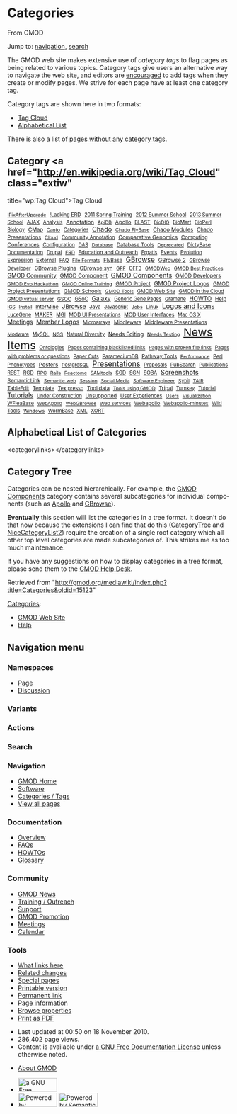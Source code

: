 <div id="mw-page-base" class="noprint">

</div>

<div id="mw-head-base" class="noprint">

</div>

<div id="content" class="mw-body" role="main">

<span id="top"></span>

<div id="mw-js-message" style="display:none;">

</div>



# <span dir="auto">Categories</span>

<div id="bodyContent">

<div id="siteSub">

From GMOD

</div>

<div id="contentSub">

</div>

<div id="jump-to-nav" class="mw-jump">

Jump to: [navigation](#mw-navigation), [search](#p-search)

</div>

<div id="mw-content-text" class="mw-content-ltr" lang="en" dir="ltr">

The GMOD web site makes extensive use of *category tags* to flag pages
as being related to various topics. Category tags give users an
alternative way to navigate the web site, and editors are
[encouraged](Site_Guidelines#Tags_.2F_Categories "Site Guidelines") to
add tags when they create or modify pages. We strive for each page have
at least one category tag.

Category tags are shown here in two formats:

- [Tag Cloud](#Category_Tag_Cloud)
- [Alphabetical List](#Alphabetical_List_of_Categories)

There is also a list of [pages without any category
tags](Special:UncategorizedPages "Special:UncategorizedPages").

## <span id="Category_Tag_Cloud" class="mw-headline">Category <a href="http://en.wikipedia.org/wiki/Tag_Cloud" class="extiw"
title="wp:Tag Cloud">Tag Cloud</a></span>

<div class="tagcloud" style="">

<a href="Category:!FixAfterUpgrade"
style="font-size: 77.602409638554%; ">!FixAfterUpgrade</a> 
<a href="Category:!Lacking_ERD"
style="font-size: 81.21686746988%; ">!Lacking ERD</a> 
<a href="Category:2011_Spring_Training"
style="font-size: 81.21686746988%; ">2011 Spring Training</a> 
<a href="Category:2012_Summer_School"
style="font-size: 81.819277108434%; ">2012 Summer School</a> 
<a href="Category:2013_Summer_School"
style="font-size: 79.10843373494%; ">2013 Summer School</a> 
<a href="Category:AJAX" style="font-size: 79.10843373494%; ">AJAX</a> 
<a href="Category:Analysis"
style="font-size: 79.710843373494%; ">Analysis</a> 
<a href="Category:Annotation"
style="font-size: 88.44578313253%; ">Annotation</a> 
<a href="Category:ApiDB" style="font-size: 78.204819277108%; ">ApiDB</a> 
<a href="Category:Apollo"
style="font-size: 86.939759036145%; ">Apollo</a> 
<a href="Category:BLAST" style="font-size: 79.710843373494%; ">BLAST</a> 
<a href="Category:BioDIG"
style="font-size: 77.301204819277%; ">BioDIG</a> 
<a href="Category:BioMart"
style="font-size: 80.313253012048%; ">BioMart</a> 
<a href="Category:BioPerl"
style="font-size: 81.21686746988%; ">BioPerl</a> 
<a href="Category:Biology"
style="font-size: 79.409638554217%; ">Biology</a> 
<a href="Category:CMap" style="font-size: 85.734939759036%; ">CMap</a> 
<a href="Category:Canto" style="font-size: 78.204819277108%; ">Canto</a> 
<a href="Category:Categories"
style="font-size: 78.807228915663%; ">Categories</a> 
<a href="Category:Chado" style="font-size: 102.90361445783%; ">Chado</a> 
<a href="Category:Chado_FlyBase"
style="font-size: 77.903614457831%; ">Chado FlyBase</a> 
<a href="Category:Chado_Modules"
style="font-size: 87.542168674699%; ">Chado Modules</a> 
<a href="Category:Chado_Presentations"
style="font-size: 84.228915662651%; ">Chado Presentations</a> 
<a href="Category:Cloud" style="font-size: 77.903614457831%; ">Cloud</a> 
<a href="Category:Community_Annotation"
style="font-size: 80.012048192771%; ">Community Annotation</a> 
<a href="Category:Comparative_Genomics"
style="font-size: 86.638554216867%; ">Comparative Genomics</a> 
<a href="Category:Computing"
style="font-size: 83.024096385542%; ">Computing</a> 
<a href="Category:Conferences"
style="font-size: 85.132530120482%; ">Conferences</a> 
<a href="Category:Configuration"
style="font-size: 80.313253012048%; ">Configuration</a> 
<a href="Category:DAS" style="font-size: 80.012048192771%; ">DAS</a> 
<a href="Category:Database"
style="font-size: 77.301204819277%; ">Database</a> 
<a href="Category:Database_Tools"
style="font-size: 82.722891566265%; ">Database Tools</a> 
<a href="Category:Deprecated"
style="font-size: 77.301204819277%; ">Deprecated</a> 
<a href="Category:DictyBase"
style="font-size: 79.409638554217%; ">DictyBase</a> 
<a href="Category:Documentation"
style="font-size: 80.313253012048%; ">Documentation</a> 
<a href="Category:Drupal"
style="font-size: 78.807228915663%; ">Drupal</a> 
<a href="Category:ERD" style="font-size: 78.506024096386%; ">ERD</a> 
<a href="Category:Education_and_Outreach"
style="font-size: 84.530120481928%; ">Education and Outreach</a> 
<a href="Category:Ergatis"
style="font-size: 79.10843373494%; ">Ergatis</a> 
<a href="Category:Events"
style="font-size: 83.325301204819%; ">Events</a> 
<a href="Category:Evolution"
style="font-size: 80.313253012048%; ">Evolution</a> 
<a href="Category:Expression"
style="font-size: 79.10843373494%; ">Expression</a> 
<a href="Category:External"
style="font-size: 82.421686746988%; ">External</a> 
<a href="Category:FAQ" style="font-size: 78.807228915663%; ">FAQ</a> 
<a href="Category:File_Formats"
style="font-size: 77.903614457831%; ">File Formats</a> 
<a href="Category:FlyBase"
style="font-size: 81.819277108434%; ">FlyBase</a> 
<a href="Category:GBrowse"
style="font-size: 109.53012048193%; ">GBrowse</a> 
<a href="Category:GBrowse_2"
style="font-size: 86.036144578313%; ">GBrowse 2</a> 
<a href="Category:GBrowse_Developer"
style="font-size: 78.506024096386%; ">GBrowse Developer</a> 
<a href="Category:GBrowse_Plugins"
style="font-size: 84.530120481928%; ">GBrowse Plugins</a> 
<a href="Category:GBrowse_syn"
style="font-size: 85.734939759036%; ">GBrowse syn</a> 
<a href="Category:GFF" style="font-size: 78.204819277108%; ">GFF</a> 
<a href="Category:GFF3" style="font-size: 79.409638554217%; ">GFF3</a> 
<a href="Category:GMODWeb"
style="font-size: 78.204819277108%; ">GMODWeb</a> 
<a href="Category:GMOD_Best_Practices"
style="font-size: 78.204819277108%; ">GMOD Best Practices</a> 
<a href="Category:GMOD_Community"
style="font-size: 89.650602409639%; ">GMOD Community</a> 
<a href="Category:GMOD_Component"
style="font-size: 86.036144578313%; ">GMOD Component</a> 
<a href="Category:GMOD_Components"
style="font-size: 104.71084337349%; ">GMOD Components</a> 
<a href="Category:GMOD_Developers"
style="font-size: 83.626506024096%; ">GMOD Developers</a> 
<a href="Category:GMOD_Evo_Hackathon"
style="font-size: 78.204819277108%; ">GMOD Evo Hackathon</a> 
<a href="Category:GMOD_Online_Training"
style="font-size: 77.301204819277%; ">GMOD Online Training</a> 
<a href="Category:GMOD_Project"
style="font-size: 83.626506024096%; ">GMOD Project</a> 
<a href="Category:GMOD_Project_Logos"
style="font-size: 90.55421686747%; ">GMOD Project Logos</a> 
<a href="Category:GMOD_Project_Presentations"
style="font-size: 84.831325301205%; ">GMOD Project Presentations</a> 
<a href="Category:GMOD_Schools"
style="font-size: 85.132530120482%; ">GMOD Schools</a> 
<a href="Category:GMOD_Tools" style="font-size: 77.602409638554%; ">GMOD
Tools</a>  <a href="Category:GMOD_Web_Site"
style="font-size: 80.915662650602%; ">GMOD Web Site</a> 
<a href="Category:GMOD_in_the_Cloud"
style="font-size: 80.614457831325%; ">GMOD in the Cloud</a> 
<a href="Category:GMOD_virtual_server"
style="font-size: 77.903614457831%; ">GMOD virtual server</a> 
<a href="Category:GSOC" style="font-size: 78.506024096386%; ">GSOC</a> 
<a href="Category:GSoC" style="font-size: 80.313253012048%; ">GSoC</a> 
<a href="Category:Galaxy"
style="font-size: 95.373493975904%; ">Galaxy</a> 
<a href="Category:Generic_Gene_Pages"
style="font-size: 78.807228915663%; ">Generic Gene Pages</a> 
<a href="Category:Gramene"
style="font-size: 78.506024096386%; ">Gramene</a> 
<a href="Category:HOWTO" style="font-size: 92.66265060241%; ">HOWTO</a> 
<a href="Category:Help" style="font-size: 83.927710843373%; ">Help</a> 
<a href="Category:IGS" style="font-size: 77.301204819277%; ">IGS</a> 
<a href="Category:Install"
style="font-size: 77.602409638554%; ">Install</a> 
<a href="Category:InterMine"
style="font-size: 82.722891566265%; ">InterMine</a> 
<a href="Category:JBrowse"
style="font-size: 94.168674698795%; ">JBrowse</a> 
<a href="Category:Java" style="font-size: 82.421686746988%; ">Java</a> 
<a href="Category:Javascript"
style="font-size: 78.506024096386%; ">Javascript</a> 
<a href="Category:Jobs" style="font-size: 77.602409638554%; ">Jobs</a> 
<a href="Category:Linux" style="font-size: 80.012048192771%; ">Linux</a> 
<a href="Category:Logos_and_Icons"
style="font-size: 108.92771084337%; ">Logos and Icons</a> 
<a href="Category:LuceGene"
style="font-size: 79.710843373494%; ">LuceGene</a> 
<a href="Category:MAKER" style="font-size: 83.024096385542%; ">MAKER</a> 
<a href="Category:MGI" style="font-size: 79.10843373494%; ">MGI</a> 
<a href="Category:MOD_UI_Presentations"
style="font-size: 80.012048192771%; ">MOD UI Presentations</a> 
<a href="Category:MOD_User_Interfaces"
style="font-size: 81.819277108434%; ">MOD User Interfaces</a> 
<a href="Category:Mac_OS_X" style="font-size: 79.10843373494%; ">Mac OS
X</a>  <a href="Category:Meetings"
style="font-size: 93.867469879518%; ">Meetings</a> 
<a href="Category:Member_Logos"
style="font-size: 97.78313253012%; ">Member Logos</a> 
<a href="Category:Microarrays"
style="font-size: 78.807228915663%; ">Microarrays</a> 
<a href="Category:Middleware"
style="font-size: 80.915662650602%; ">Middleware</a> 
<a href="Category:Middleware_Presentations"
style="font-size: 82.120481927711%; ">Middleware Presentations</a> 
<a href="Category:Modware"
style="font-size: 78.506024096386%; ">Modware</a> 
<a href="Category:MySQL" style="font-size: 78.807228915663%; ">MySQL</a> 
<a href="Category:NGS" style="font-size: 78.204819277108%; ">NGS</a> 
<a href="Category:Natural_Diversity"
style="font-size: 78.807228915663%; ">Natural Diversity</a> 
<a href="Category:Needs_Editing"
style="font-size: 87.240963855422%; ">Needs Editing</a> 
<a href="Category:Needs_Testing"
style="font-size: 77.903614457831%; ">Needs Testing</a> 
<a href="Category:News_Items" style="font-size: 177%; ">News Items</a> 
<a href="Category:Ontologies"
style="font-size: 79.710843373494%; ">Ontologies</a> 
<a href="Category:Pages_containing_blacklisted_links"
style="font-size: 78.807228915663%; ">Pages containing blacklisted
links</a>  <a href="Category:Pages_with_broken_file_links"
style="font-size: 78.506024096386%; ">Pages with broken file links</a> 
<a href="Category:Pages_with_problems_or_questions"
style="font-size: 78.807228915663%; ">Pages with problems or
questions</a>  <a href="Category:Paper_Cuts"
style="font-size: 78.807228915663%; ">Paper Cuts</a> 
<a href="Category:ParameciumDB"
style="font-size: 80.313253012048%; ">ParameciumDB</a> 
<a href="Category:Pathway_Tools"
style="font-size: 82.722891566265%; ">Pathway Tools</a> 
<a href="Category:Performance"
style="font-size: 77.301204819277%; ">Performance</a> 
<a href="Category:Perl" style="font-size: 81.819277108434%; ">Perl</a> 
<a href="Category:Phenotypes"
style="font-size: 80.012048192771%; ">Phenotypes</a> 
<a href="Category:Posters"
style="font-size: 87.542168674699%; ">Posters</a> 
<a href="Category:PostgreSQL"
style="font-size: 78.506024096386%; ">PostgreSQL</a> 
<a href="Category:Presentations"
style="font-size: 120.07228915663%; ">Presentations</a> 
<a href="Category:Proposals"
style="font-size: 80.012048192771%; ">Proposals</a> 
<a href="Category:PubSearch"
style="font-size: 79.10843373494%; ">PubSearch</a> 
<a href="Category:Publications"
style="font-size: 80.614457831325%; ">Publications</a> 
<a href="Category:REST" style="font-size: 79.10843373494%; ">REST</a> 
<a href="Category:RGD" style="font-size: 79.409638554217%; ">RGD</a> 
<a href="Category:RPC" style="font-size: 77.301204819277%; ">RPC</a> 
<a href="Category:Rails" style="font-size: 77.301204819277%; ">Rails</a> 
<a href="Category:Reactome"
style="font-size: 77.301204819277%; ">Reactome</a> 
<a href="Category:SAMtools"
style="font-size: 77.301204819277%; ">SAMtools</a> 
<a href="Category:SGD" style="font-size: 79.710843373494%; ">SGD</a> 
<a href="Category:SGN" style="font-size: 79.710843373494%; ">SGN</a> 
<a href="Category:SOBA" style="font-size: 80.313253012048%; ">SOBA</a> 
<a href="Category:Screenshots"
style="font-size: 104.10843373494%; ">Screenshots</a> 
<a href="Category:SemanticLink"
style="font-size: 83.927710843373%; ">SemanticLink</a> 
<a href="Category:Semantic_web"
style="font-size: 78.204819277108%; ">Semantic web</a> 
<a href="Category:Session"
style="font-size: 77.301204819277%; ">Session</a> 
<a href="Category:Social_Media"
style="font-size: 77.301204819277%; ">Social Media</a> 
<a href="Category:Software_Engineer"
style="font-size: 77.301204819277%; ">Software Engineer</a> 
<a href="Category:Sybil" style="font-size: 78.506024096386%; ">Sybil</a> 
<a href="Category:TAIR" style="font-size: 78.506024096386%; ">TAIR</a> 
<a href="Category:TableEdit"
style="font-size: 80.614457831325%; ">TableEdit</a> 
<a href="Category:Template"
style="font-size: 81.21686746988%; ">Template</a> 
<a href="Category:Textpresso"
style="font-size: 79.10843373494%; ">Textpresso</a> 
<a href="Category:Tool_data" style="font-size: 83.927710843373%; ">Tool
data</a>  <a href="Category:Tools_using_GMOD"
style="font-size: 77.602409638554%; ">Tools using GMOD</a> 
<a href="Category:Tripal"
style="font-size: 84.530120481928%; ">Tripal</a> 
<a href="Category:Turnkey"
style="font-size: 79.10843373494%; ">Turnkey</a> 
<a href="Category:Tutorial"
style="font-size: 80.313253012048%; ">Tutorial</a> 
<a href="Category:Tutorials"
style="font-size: 103.50602409639%; ">Tutorials</a> 
<a href="Category:Under_Construction"
style="font-size: 78.807228915663%; ">Under Construction</a> 
<a href="Category:Unsupported"
style="font-size: 82.120481927711%; ">Unsupported</a> 
<a href="Category:User_Experiences"
style="font-size: 81.21686746988%; ">User Experiences</a> 
<a href="Category:Users" style="font-size: 77.602409638554%; ">Users</a> 
<a href="Category:Visualization"
style="font-size: 77.301204819277%; ">Visualization</a> 
<a href="Category:WFleaBase"
style="font-size: 80.915662650602%; ">WFleaBase</a> 
<a href="Category:WebApollo"
style="font-size: 78.506024096386%; ">WebApollo</a> 
<a href="Category:WebGBrowse"
style="font-size: 77.602409638554%; ">WebGBrowse</a> 
<a href="Category:Web_services"
style="font-size: 78.506024096386%; ">Web services</a> 
<a href="Category:Webapollo"
style="font-size: 83.325301204819%; ">Webapollo</a> 
<a href="Category:Webapollo-minutes"
style="font-size: 78.807228915663%; ">Webapollo-minutes</a> 
<a href="Category:Wiki_Tools" style="font-size: 80.313253012048%; ">Wiki
Tools</a>  <a href="Category:Windows"
style="font-size: 78.204819277108%; ">Windows</a> 
<a href="Category:WormBase"
style="font-size: 79.409638554217%; ">WormBase</a> 
<a href="Category:XML" style="font-size: 80.313253012048%; ">XML</a> 
<a href="Category:XORT" style="font-size: 80.012048192771%; ">XORT</a> 

</div>

## <span id="Alphabetical_List_of_Categories" class="mw-headline">Alphabetical List of Categories</span>

\<categorylinks\>\</categorylinks\>

## <span id="Category_Tree" class="mw-headline">Category Tree</span>

Categories can be nested hierarchically. For example, the [GMOD
Components](Category:GMOD_Components "Category:GMOD Components")
category contains several subcategories for individual components (such
as [Apollo](Category:Apollo "Category:Apollo") and
[GBrowse](Category:GBrowse "Category:GBrowse")).

**Eventually** this section will list the categories in a tree format.
It doesn't do that now because the extensions I can find that do this
(<a href="http://www.mediawiki.org/wiki/Extension:CategoryTree"
class="external text">CategoryTree</a> and
<a href="http://www.mediawiki.org/wiki/Extension:NiceCategoryList2"
class="external text">NiceCategoryList2</a>) require the creation of a
single root category which all other top level categories are made
subcategories of. This strikes me as too much maintenance.

If you have any suggestions on how to display categories in a tree
format, please send them to the [GMOD Help
Desk](GMOD_Help_Desk "GMOD Help Desk").

</div>

<div class="printfooter">

Retrieved from
"<http://gmod.org/mediawiki/index.php?title=Categories&oldid=15123>"

</div>

<div id="catlinks" class="catlinks">

<div id="mw-normal-catlinks" class="mw-normal-catlinks">

[Categories](Special:Categories "Special:Categories"):

- [GMOD Web Site](Category:GMOD_Web_Site "Category:GMOD Web Site")
- [Help](Category:Help "Category:Help")

</div>

</div>

<div class="visualClear">

</div>

</div>

</div>

<div id="mw-navigation">

## Navigation menu

<div id="mw-head">



<div id="left-navigation">

<div id="p-namespaces" class="vectorTabs" role="navigation"
aria-labelledby="p-namespaces-label">

### Namespaces

- <span id="ca-nstab-main"><a href="Categories" accesskey="c"
  title="View the content page [c]">Page</a></span>
- <span id="ca-talk"><a
  href="http://gmod.org/mediawiki/index.php?title=Talk:Categories&amp;action=edit&amp;redlink=1"
  accesskey="t"
  title="Discussion about the content page [t]">Discussion</a></span>

</div>

<div id="p-variants" class="vectorMenu emptyPortlet" role="navigation"
aria-labelledby="p-variants-label">

### 

### Variants[](#)

<div class="menu">

</div>

</div>

</div>

<div id="right-navigation">



<div id="p-cactions" class="vectorMenu emptyPortlet" role="navigation"
aria-labelledby="p-cactions-label">

### Actions[](#)

<div class="menu">

</div>

</div>

<div id="p-search" role="search">

### Search

<div id="simpleSearch">

</div>

</div>

</div>

</div>

<div id="mw-panel">

<div id="p-logo" role="banner">

<a href="Main_Page"
style="background-image: url(../images/GMOD-cogs.png);"
title="Visit the main page"></a>

</div>

<div id="p-Navigation" class="portal" role="navigation"
aria-labelledby="p-Navigation-label">

### Navigation

<div class="body">

- <span id="n-GMOD-Home">[GMOD Home](Main_Page)</span>
- <span id="n-Software">[Software](GMOD_Components)</span>
- <span id="n-Categories-.2F-Tags">[Categories /
  Tags](Categories)</span>
- <span id="n-View-all-pages">[View all pages](Special:AllPages)</span>

</div>

</div>

<div id="p-Documentation" class="portal" role="navigation"
aria-labelledby="p-Documentation-label">

### Documentation

<div class="body">

- <span id="n-Overview">[Overview](Overview)</span>
- <span id="n-FAQs">[FAQs](Category:FAQ)</span>
- <span id="n-HOWTOs">[HOWTOs](Category:HOWTO)</span>
- <span id="n-Glossary">[Glossary](Glossary)</span>

</div>

</div>

<div id="p-Community" class="portal" role="navigation"
aria-labelledby="p-Community-label">

### Community

<div class="body">

- <span id="n-GMOD-News">[GMOD News](GMOD_News)</span>
- <span id="n-Training-.2F-Outreach">[Training /
  Outreach](Training_and_Outreach)</span>
- <span id="n-Support">[Support](Support)</span>
- <span id="n-GMOD-Promotion">[GMOD Promotion](GMOD_Promotion)</span>
- <span id="n-Meetings">[Meetings](Meetings)</span>
- <span id="n-Calendar">[Calendar](Calendar)</span>

</div>

</div>

<div id="p-tb" class="portal" role="navigation"
aria-labelledby="p-tb-label">

### Tools

<div class="body">

- <span id="t-whatlinkshere"><a href="Special:WhatLinksHere/Categories" accesskey="j"
  title="A list of all wiki pages that link here [j]">What links here</a></span>
- <span id="t-recentchangeslinked"><a href="Special:RecentChangesLinked/Categories" accesskey="k"
  title="Recent changes in pages linked from this page [k]">Related
  changes</a></span>
- <span id="t-specialpages"><a href="Special:SpecialPages" accesskey="q"
  title="A list of all special pages [q]">Special pages</a></span>
- <span id="t-print"><a
  href="http://gmod.org/mediawiki/index.php?title=Categories&amp;printable=yes"
  rel="alternate" accesskey="p"
  title="Printable version of this page [p]">Printable version</a></span>
- <span id="t-permalink">[Permanent
  link](http://gmod.org/mediawiki/index.php?title=Categories&oldid=15123 "Permanent link to this revision of the page")</span>
- <span id="t-info">[Page
  information](http://gmod.org/mediawiki/index.php?title=Categories&action=info)</span>
- <span id="t-smwbrowselink"><a href="Special:Browse/Categories" rel="smw-browse">Browse
  properties</a></span>
- <span id="t-pdf">[Print as
  PDF](http://gmod.org/mediawiki/index.php?title=Special:PdfPrint&page=Categories)</span>

</div>

</div>

</div>

</div>

<div id="footer" role="contentinfo">

- <span id="footer-info-lastmod">Last updated at 00:50 on 18 November
  2010.</span>
- <span id="footer-info-viewcount">286,402 page views.</span>
- <span id="footer-info-copyright">Content is available under
  <a href="http://www.gnu.org/licenses/fdl-1.3.html" class="external"
  rel="nofollow">a GNU Free Documentation License</a> unless otherwise
  noted.</span>

<!-- -->

- <span id="footer-places-about">[About
  GMOD](GMOD:About "GMOD:About")</span>

<!-- -->

- <span id="footer-copyrightico">[<img src="http://www.gnu.org/graphics/gfdl-logo-small.png" width="88"
  height="31" alt="a GNU Free Documentation License" />](http://www.gnu.org/licenses/fdl-1.3.html)</span>
- <span id="footer-poweredbyico">[<img
  src="../mediawiki/skins/common/images/poweredby_mediawiki_88x31.png"
  width="88" height="31" alt="Powered by MediaWiki" />](http://www.mediawiki.org/)
  [<img
  src="../mediawiki/extensions/SemanticMediaWiki/resources/images/smw_button.png"
  width="88" height="31" alt="Powered by Semantic MediaWiki" />](https://www.semantic-mediawiki.org/wiki/Semantic_MediaWiki)</span>

<div style="clear:both">

</div>

</div>
